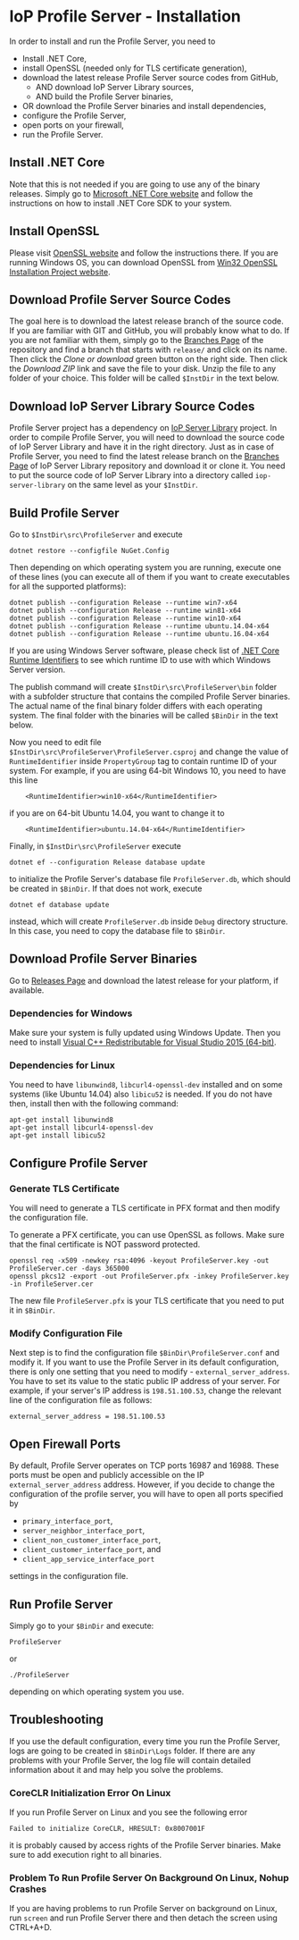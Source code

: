 # IoP Profile Server - Installation

In order to install and run the Profile Server, you need to 

 * Install .NET Core,
 * install OpenSSL (needed only for TLS certificate generation),
 * download the latest release Profile Server source codes from GitHub,
   * AND download IoP Server Library sources,
   * AND build the Profile Server binaries,
 * OR download the Profile Server binaries and install dependencies,
 * configure the Profile Server,
 * open ports on your firewall,
 * run the Profile Server.


## Install .NET Core

Note that this is not needed if you are going to use any of the binary releases. Simply go to [Microsoft .NET Core website](https://www.microsoft.com/net/core) and follow the instructions on how to install .NET Core SDK to your system.


## Install OpenSSL

Please visit [OpenSSL website](https://www.openssl.org/) and follow the instructions there. If you are running Windows OS, you can download OpenSSL from 
[Win32 OpenSSL Installation Project website](https://slproweb.com/products/Win32OpenSSL.html).


## Download Profile Server Source Codes

The goal here is to download the latest release branch of the source code. If you are familiar with GIT and GitHub, you will probably know what to do.
If you are not familiar with them, simply go to the [Branches Page](https://github.com/Fermat-ORG/iop-profile-server/branches/) of the repository and find a branch that starts with `release/` and click on its name. 
Then click the *Clone or download* green button on the right side. Then click the *Download ZIP* link and save the file to your disk. Unzip the file to any folder of your choice. This folder will be called `$InstDir` in the text below. 

## Download IoP Server Library Source Codes

Profile Server project has a dependency on [IoP Server Library](https://github.com/Fermat-ORG/iop-server-library) project. In order to compile Profile Server, you will need to download the source code 
of IoP Server Library and have it in the right directory. Just as in case of Profile Server, you need to find the latest release branch on the [Branches Page](https://github.com/Fermat-ORG/iop-server-library/branches/) 
of IoP Server Library repository and download it or clone it. You need to put the source code of IoP Server Library into a directory called `iop-server-library` on the same level as your `$InstDir`. 


## Build Profile Server

Go to `$InstDir\src\ProfileServer` and execute 

```
dotnet restore --configfile NuGet.Config
```

Then depending on which operating system you are running, execute one of these lines (you can execute all of them if you want to create executables for all the supported platforms):

```
dotnet publish --configuration Release --runtime win7-x64
dotnet publish --configuration Release --runtime win81-x64
dotnet publish --configuration Release --runtime win10-x64
dotnet publish --configuration Release --runtime ubuntu.14.04-x64
dotnet publish --configuration Release --runtime ubuntu.16.04-x64
```

If you are using Windows Server software, please check list of [.NET Core Runtime Identifiers](https://github.com/dotnet/docs/blob/master/docs/core/rid-catalog.md) to see which runtime ID to use with which Windows Server version.

The publish command will create `$InstDir\src\ProfileServer\bin` folder with a subfolder structure that contains the compiled Profile Server binaries. The actual name of the final binary folder 
differs with each operating system. The final folder with the binaries will be called `$BinDir` in the text below. 

Now you need to edit file `$InstDir\src\ProfileServer\ProfileServer.csproj` and change the value of `RuntimeIdentifier` inside `PropertyGroup` tag to contain runtime ID of your system. 
For example, if you are using 64-bit Windows 10, you need to have this line 

```
    <RuntimeIdentifier>win10-x64</RuntimeIdentifier>
```

if you are on 64-bit Ubuntu 14.04, you want to change it to 
```
    <RuntimeIdentifier>ubuntu.14.04-x64</RuntimeIdentifier>
```



Finally, in `$InstDir\src\ProfileServer` execute 

```
dotnet ef --configuration Release database update
```

to initialize the Profile Server's database file `ProfileServer.db`, which should be created in `$BinDir`. If that does not work, execute 

```
dotnet ef database update
```

instead, which will create `ProfileServer.db` inside `Debug` directory structure. In this case, you need to copy the database file to `$BinDir`.


## Download Profile Server Binaries

Go to [Releases Page](https://github.com/Fermat-ORG/iop-profile-server/releases) and download the latest release for your platform, if available.


### Dependencies for Windows 

Make sure your system is fully updated using Windows Update. Then you need to install [Visual C++ Redistributable for Visual Studio 2015 (64-bit)](https://www.microsoft.com/en-gb/download/details.aspx?id=48145).


### Dependencies for Linux

You need to have `libunwind8`, `libcurl4-openssl-dev` installed and on some systems (like Ubuntu 14.04) also `libicu52` is needed. If you do not have then, install then with the following command:

```
apt-get install libunwind8
apt-get install libcurl4-openssl-dev
apt-get install libicu52
```


## Configure Profile Server

### Generate TLS Certificate

You will need to generate a TLS certificate in PFX format and then modify the configuration file.

To generate a PFX certificate, you can use OpenSSL as follows. Make sure that the final certificate is NOT password protected.
```
openssl req -x509 -newkey rsa:4096 -keyout ProfileServer.key -out ProfileServer.cer -days 365000
openssl pkcs12 -export -out ProfileServer.pfx -inkey ProfileServer.key -in ProfileServer.cer
```

The new file `ProfileServer.pfx` is your TLS certificate that you need to put it in `$BinDir`.


### Modify Configuration File

Next step is to find the configuration file `$BinDir\ProfileServer.conf` and modify it. If you want to use the Profile Server in its default configuration, 
there is only one setting that you need to modify - `external_server_address`. 
You have to set its value to the static public IP address of your server. For example, if your server's IP address is `198.51.100.53`, change the relevant line of the configuration file as follows:

```
external_server_address = 198.51.100.53
```


## Open Firewall Ports 

By default, Profile Server operates on TCP ports 16987 and 16988. These ports must be open and publicly accessible on the IP `external_server_address` address. However, if you decide to change the configuration 
of the profile server, you will have to open all ports specified by 

 * `primary_interface_port`,
 * `server_neighbor_interface_port`,
 * `client_non_customer_interface_port`,
 * `client_customer_interface_port`, and 
 * `client_app_service_interface_port`

settings in the configuration file.


## Run Profile Server

Simply go to your `$BinDir` and execute:

```
ProfileServer
```

or 

```
./ProfileServer
```

depending on which operating system you use.


## Troubleshooting

If you use the default configuration, every time you run the Profile Server, logs are going to be created in `$BinDir\Logs` folder. If there are any problems 
with your Profile Server, the log file will contain detailed information about it and may help you solve the problems.


### CoreCLR Initialization Error On Linux

If you run Profile Server on Linux and you see the following error

```
Failed to initialize CoreCLR, HRESULT: 0x8007001F
```
 
it is probably caused by access rights of the Profile Server binaries. Make sure to add execution right to all binaries.


### Problem To Run Profile Server On Background On Linux, Nohup Crashes

If you are having problems to run Profile Server on background on Linux, run `screen` and run Profile Server there and then detach the screen using CTRL+A+D.

